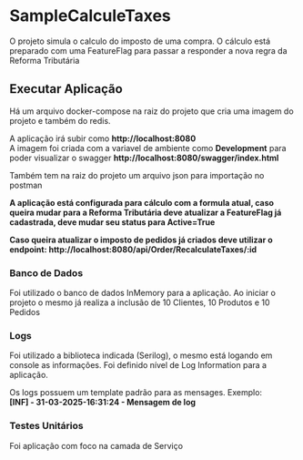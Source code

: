 # SampleCalculeTaxes
O projeto simula o calculo do imposto de uma compra. O cálculo está preparado com uma FeatureFlag para passar a responder a nova regra da Reforma Tributária

## Executar Aplicação
Há um arquivo docker-compose na raiz do projeto que cria uma imagem do projeto e também do redis.  

A aplicação irá subir como **http://localhost:8080**  
A imagem foi criada com a variavel de ambiente como **Development** para poder visualizar o swagger **http://localhost:8080/swagger/index.html**

Também tem na raiz do projeto um arquivo json para importação no postman

**A aplicação está configurada para cálculo com a formula atual, caso queira mudar para a Reforma Tributária deve atualizar a FeatureFlag já cadastrada, deve mudar seu status para Active=True**

**Caso queira atualizar o imposto de pedidos já criados deve utilizar o endpoint:  http://localhost:8080/api/Order/RecalculateTaxes/:id**

### Banco de Dados
Foi utilizado o banco de dados InMemory para a aplicação. Ao iniciar o projeto o mesmo já realiza a inclusão de 10 Clientes, 10 Produtos e 10 Pedidos

### Logs
Foi utilizado a biblioteca indicada (Serilog), o mesmo está logando em console as informações. Foi definido nível de Log Information para a aplicação.

Os logs possuem um template padrão para as mensages. Exemplo:  
**[INF] - 31-03-2025-16:31:24 - Mensagem de log**

### Testes Unitários
Foi aplicação com foco na camada de Serviço 
